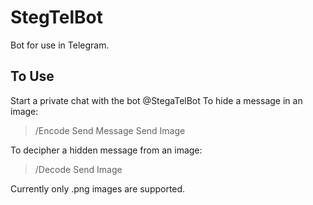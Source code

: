 # StegTelBot
Bot for use in Telegram. 

## To Use
Start a private chat with the bot @StegaTelBot
To hide a message in an image:
  > /Encode
  > Send Message
  > Send Image

To decipher a hidden message from an image:
  > /Decode
  > Send Image

Currently only .png images are supported.
